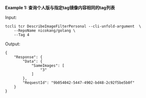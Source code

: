 **Example 1: 查询个人版与指定tag镜像内容相同的tag列表**



Input: 

```
tccli tcr DescribeImageFilterPersonal --cli-unfold-argument  \
    --RepoName nicokang/golang \
    --Tag 4
```

Output: 
```
{
    "Response": {
        "Data": {
            "SameImages": [
                "3"
            ]
        },
        "RequestId": "9b054042-5447-4902-bd48-2c92f5be5b0f"
    }
}
```

